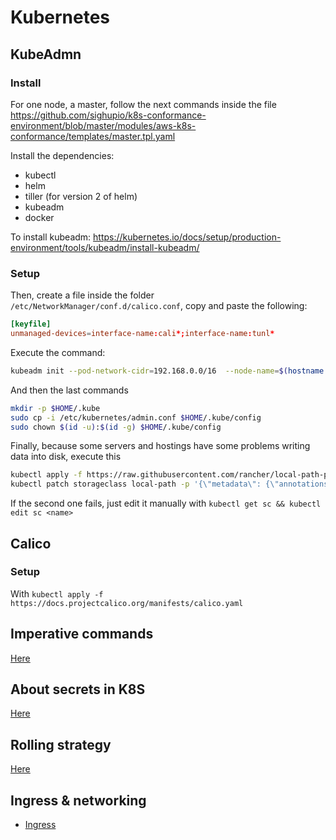 # Kubernetes

## KubeAdmn

### Install

For one node, a master, follow the next commands inside the file https://github.com/sighupio/k8s-conformance-environment/blob/master/modules/aws-k8s-conformance/templates/master.tpl.yaml

Install the dependencies:

- kubectl
- helm
- tiller (for version 2 of helm)
- kubeadm
- docker

To install kubeadm: https://kubernetes.io/docs/setup/production-environment/tools/kubeadm/install-kubeadm/


### Setup

Then, create a file inside the folder `/etc/NetworkManager/conf.d/calico.conf`, copy and paste the following:

```toml
[keyfile]
unmanaged-devices=interface-name:cali*;interface-name:tunl*
```

Execute the command:

```bash
kubeadm init --pod-network-cidr=192.168.0.0/16  --node-name=$(hostname -f)
```

And then the last commands

```bash
mkdir -p $HOME/.kube
sudo cp -i /etc/kubernetes/admin.conf $HOME/.kube/config
sudo chown $(id -u):$(id -g) $HOME/.kube/config
```

Finally, because some servers and hostings have some problems writing data into disk, execute this

```bash
kubectl apply -f https://raw.githubusercontent.com/rancher/local-path-provisioner/v0.0.12/deploy/local-path-storage.yaml
kubectl patch storageclass local-path -p '{\"metadata\": {\"annotations\":{\"storageclass.kubernetes.io/is-default-class\":\"true\"}}}'
```

If the second one fails, just edit it manually with `kubectl get sc && kubectl edit sc <name>`

## Calico

### Setup

With `kubectl apply -f https://docs.projectcalico.org/manifests/calico.yaml`

## Imperative commands

[Here](./commands/index.md)

## About secrets in K8S

[Here](./secrets/index.md)

## Rolling strategy

[Here](./rollingupdate/index.md)

## Ingress & networking

- [Ingress](./ingress/index.md)
